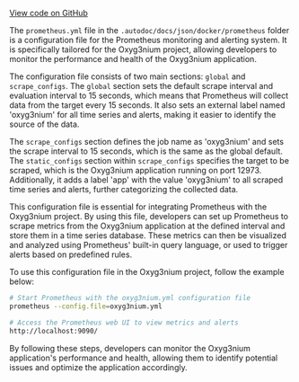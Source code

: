 [View code on GitHub](https://github.com/oxyg3nium/oxyg3nium/.autodoc/docs/json/docker/prometheus)

The `prometheus.yml` file in the `.autodoc/docs/json/docker/prometheus` folder is a configuration file for the Prometheus monitoring and alerting system. It is specifically tailored for the Oxyg3nium project, allowing developers to monitor the performance and health of the Oxyg3nium application.

The configuration file consists of two main sections: `global` and `scrape_configs`. The `global` section sets the default scrape interval and evaluation interval to 15 seconds, which means that Prometheus will collect data from the target every 15 seconds. It also sets an external label named 'oxyg3nium' for all time series and alerts, making it easier to identify the source of the data.

The `scrape_configs` section defines the job name as 'oxyg3nium' and sets the scrape interval to 15 seconds, which is the same as the global default. The `static_configs` section within `scrape_configs` specifies the target to be scraped, which is the Oxyg3nium application running on port 12973. Additionally, it adds a label 'app' with the value 'oxyg3nium' to all scraped time series and alerts, further categorizing the collected data.

This configuration file is essential for integrating Prometheus with the Oxyg3nium project. By using this file, developers can set up Prometheus to scrape metrics from the Oxyg3nium application at the defined interval and store them in a time series database. These metrics can then be visualized and analyzed using Prometheus' built-in query language, or used to trigger alerts based on predefined rules.

To use this configuration file in the Oxyg3nium project, follow the example below:

```bash
# Start Prometheus with the oxyg3nium.yml configuration file
prometheus --config.file=oxyg3nium.yml

# Access the Prometheus web UI to view metrics and alerts
http://localhost:9090/
```

By following these steps, developers can monitor the Oxyg3nium application's performance and health, allowing them to identify potential issues and optimize the application accordingly.
